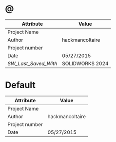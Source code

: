 # @
| Attribute | Value |
| ---  | ---     |
| Project Name |  |
| Author | hackmancoltaire |
| Project number |  |
| Date | 05/27/2015 |
| _SW_Last_Saved_With_ | SOLIDWORKS 2024 |
# Default
| Attribute | Value |
| ---  | ---     |
| Project Name |  |
| Author | hackmancoltaire |
| Project number |  |
| Date | 05/27/2015 |
